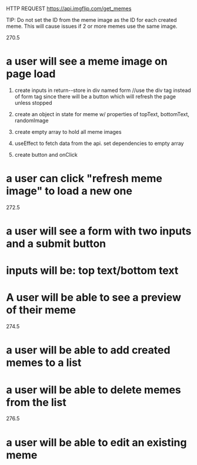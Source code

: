 HTTP REQUEST 
https://api.imgflip.com/get_memes

TIP: 
Do not set  the ID from the meme image as the ID for each created meme. This will cause issues if 2 or more memes use the same image. 


270.5 
# a user will see a meme image on page load
1. create inputs in return--store in div named form
    //use the div tag instead of form tag since there will be a button which will refresh the page unless stopped

2. create an object in state for meme w/ properties of topText, bottomText, randomImage

3. create empty array to hold all meme images

4. useEffect to fetch data from the api. set dependencies to    empty array 

5. create button and onClick 
# a user can click "refresh meme image" to load a new one 

272.5
# a user will see a form with two inputs and a submit button 
# inputs will be: top text/bottom text 
# A user will be able to see a preview of their meme

274.5 
# a user will be able to add created memes to a list 
# a user will be able to delete memes from the list 

276.5
# a user will be able to edit an existing meme

